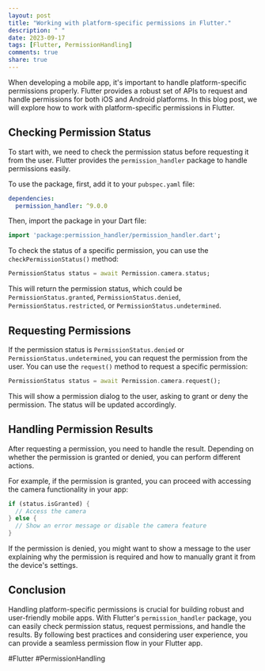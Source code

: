 ```yaml
---
layout: post
title: "Working with platform-specific permissions in Flutter."
description: " "
date: 2023-09-17
tags: [Flutter, PermissionHandling]
comments: true
share: true
---
```


When developing a mobile app, it's important to handle platform-specific permissions properly. Flutter provides a robust set of APIs to request and handle permissions for both iOS and Android platforms. In this blog post, we will explore how to work with platform-specific permissions in Flutter.

## Checking Permission Status

To start with, we need to check the permission status before requesting it from the user. Flutter provides the `permission_handler` package to handle permissions easily. 

To use the package, first, add it to your `pubspec.yaml` file:

```yaml
dependencies:
  permission_handler: ^9.0.0
```

Then, import the package in your Dart file:

```dart
import 'package:permission_handler/permission_handler.dart';
```

To check the status of a specific permission, you can use the `checkPermissionStatus()` method:

```dart
PermissionStatus status = await Permission.camera.status;
```

This will return the permission status, which could be `PermissionStatus.granted`, `PermissionStatus.denied`, `PermissionStatus.restricted`, or `PermissionStatus.undetermined`.

## Requesting Permissions

If the permission status is `PermissionStatus.denied` or `PermissionStatus.undetermined`, you can request the permission from the user. You can use the `request()` method to request a specific permission:

```dart
PermissionStatus status = await Permission.camera.request();
```

This will show a permission dialog to the user, asking to grant or deny the permission. The status will be updated accordingly.

## Handling Permission Results

After requesting a permission, you need to handle the result. Depending on whether the permission is granted or denied, you can perform different actions.

For example, if the permission is granted, you can proceed with accessing the camera functionality in your app:

```dart
if (status.isGranted) {
  // Access the camera
} else {
  // Show an error message or disable the camera feature
}
```

If the permission is denied, you might want to show a message to the user explaining why the permission is required and how to manually grant it from the device's settings.

## Conclusion

Handling platform-specific permissions is crucial for building robust and user-friendly mobile apps. With Flutter's `permission_handler` package, you can easily check permission status, request permissions, and handle the results. By following best practices and considering user experience, you can provide a seamless permission flow in your Flutter app.

#Flutter #PermissionHandling